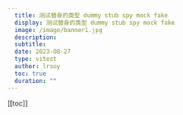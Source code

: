 ```yaml
---
  title: 测试替身的类型 dummy stub spy mock fake
  display: 测试替身的类型 dummy stub spy mock fake
  image: /image/banner1.jpg
  description: 
  subtitle: 
  date: 2023-08-27
  type: vitest
  author: lrsoy
  toc: true
  duration: ""
---
```


<DelayTeleport>

[[toc]]
</DelayTeleport>